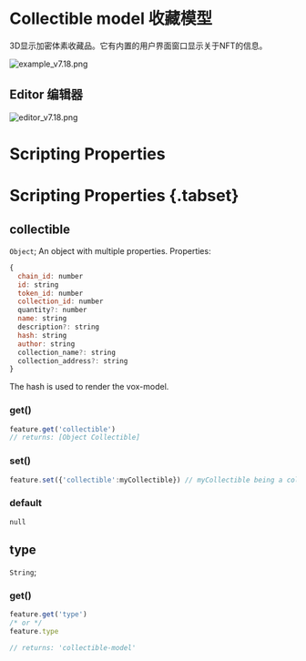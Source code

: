 # Collectible model 收藏模型

3D显示加密体素收藏品。它有内置的用户界面窗口显示关于NFT的信息。

![example_v7.18.png](https://wiki.cryptovoxels.com/features/[collectible_model]example_v7.18.png)

## Editor 编辑器

![editor_v7.18.png](https://wiki.cryptovoxels.com/features/[collectible_model]editor_v7.18.png)


# Scripting Properties
# Scripting Properties {.tabset}
## collectible
`Object`; An object with multiple properties.
Properties:
```js
{
  chain_id: number
  id: string
  token_id: number
  collection_id: number
  quantity?: number
  name: string
  description?: string
  hash: string
  author: string
  collection_name?: string
  collection_address?: string
}
```

The hash is used to render the vox-model.
### get()

```js
feature.get('collectible')
// returns: [Object Collectible]
```

### set()

```js
feature.set({'collectible':myCollectible}) // myCollectible being a collectible object.
 ```

### default

`null`

## type
`String`;

### get()

```js
feature.get('type')
/* or */
feature.type

// returns: 'collectible-model'
```